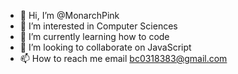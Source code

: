 - 👋 Hi, I’m @MonarchPink
- 👀 I’m interested in Computer Sciences
- 🌱 I’m currently learning how to code 
- 💞️ I’m looking to collaborate on JavaScript
- 📫 How to reach me email bc0318383@gmail.com

<!---
MonarchPink/MonarchPink is a ✨ special ✨ repository because its `README.md` (this file) appears on your GitHub profile.
You can click the Preview link to take a look at your changes.
--->
